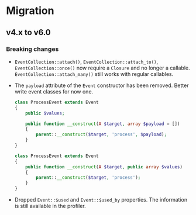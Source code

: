 # Migration

## v4.x to v6.0

### Breaking changes

- `EventCollection::attach()`, `EventCollection::attach_to()`, `EventCollection::once()` now require
  a `Closure` and no longer a callable. `EventCollection::attach_many()` still works with regular
  callables.

- The `payload` attribute of the `Event` constructor has been removed. Better write event classes
  for now one.

    ```php
    class ProcessEvent extends Event
    {
        public $values;

        public function __construct(A $target, array $payload = [])
        {
            parent::__construct($target, 'process', $payload);
        }
    }
    ```

    ```php
    class ProcessEvent extends Event
    {
        public function __construct(A $target, public array $values)
        {
            parent::__construct($target, 'process');
        }
    }
    ```

- Dropped `Event::$used` and `Event::$used_by` properties. The information is still available in the
  profiler.
